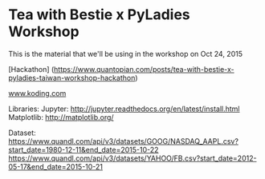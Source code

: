 # Tea with Bestie x PyLadies Workshop


This is the material that we'll be using in the workshop on Oct 24, 2015

[Hackathon] (https://www.quantopian.com/posts/tea-with-bestie-x-pyladies-taiwan-workshop-hackathon)


www.koding.com

Libraries:
Jupyter: http://jupyter.readthedocs.org/en/latest/install.html
Matplotlib: http://matplotlib.org/

Dataset:
https://www.quandl.com/api/v3/datasets/GOOG/NASDAQ_AAPL.csv?start_date=1980-12-11&end_date=2015-10-22
https://www.quandl.com/api/v3/datasets/YAHOO/FB.csv?start_date=2012-05-17&end_date=2015-10-21
